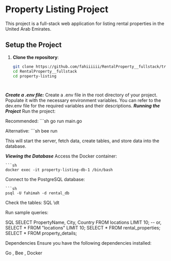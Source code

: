 # Property Listing Project

This project is a full-stack web application for listing rental properties in the United Arab Emirates. 

## Setup the Project

1. **Clone the repository**:
   ```sh
   git clone https://github.com/fahiiiiii/RentalProperty__fullstack/tree/main/property-listing
   cd RentalProperty__fullstack
   cd property-listing

 
***Create a .env file:***
Create a .env file in the root directory of your project.
Populate it with the necessary environment variables. You can refer to the dev.env file for the required variables and their descriptions.
***Running the Project***
Run the project:

Recommended:
    ```sh
    go run main.go

Alternative:
    ```sh
    bee run

This will start the server, fetch data, create tables, and store data into the database.

***Viewing the Database***
Access the Docker container:

    ```sh
    docker exec -it property-listing-db-1 /bin/bash
    
Connect to the PostgreSQL database:

    ```sh
    psql -U fahimah -d rental_db

Check the tables:
 SQL
\dt

Run sample queries:

SQL
SELECT PropertyName, City, Country FROM locations LIMIT 10;
-- or,
SELECT * FROM "locations" LIMIT 10;
SELECT * FROM rental_properties;
SELECT * FROM property_details;


Dependencies
Ensure you have the following dependencies installed:

Go 
, Bee
, Docker
